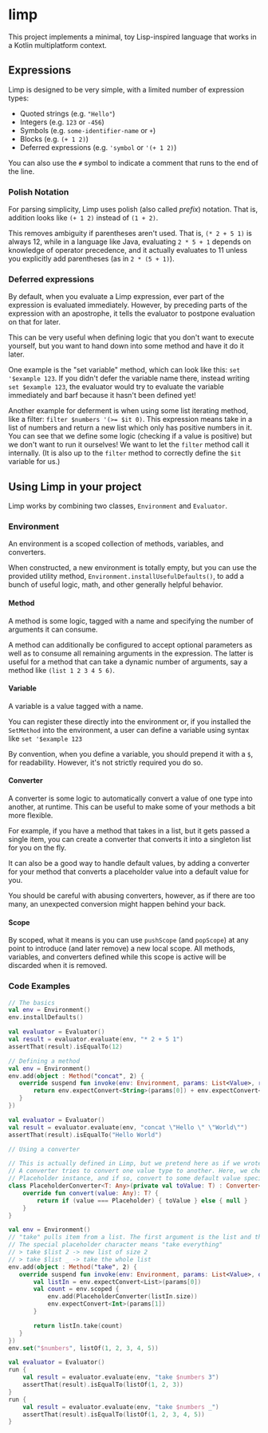 # limp 

This project implements a minimal, toy Lisp-inspired language that works in a Kotlin multiplatform context.

## Expressions

Limp is designed to be very simple, with a limited number of expression types:

- Quoted strings (e.g. `"Hello"`)
- Integers (e.g. `123` or `-456`)
- Symbols (e.g. `some-identifier-name` or `+`)
- Blocks (e.g. `(+ 1 2)`)
- Deferred expressions (e.g. `'symbol` or `'(+ 1 2)`)

You can also use the `#` symbol to indicate a comment that runs to the end of the line.

### Polish Notation

For parsing simplicity, Limp uses polish (also called *prefix*) notation. That is, addition looks like `(+ 1 2)` instead
of `(1 + 2)`.

This removes ambiguity if parentheses aren't used. That is, `(* 2 + 5 1)` is always 12, while in a language like Java,
evaluating `2 * 5 + 1` depends on knowledge of operator precedence, and it actually evaluates to 11 unless you
explicitly add parentheses (as in `2 * (5 + 1)`).

### Deferred expressions

By default, when you evaluate a Limp expression, ever part of the expression is evaluated immediately. However, by
preceding parts of the expression with an apostrophe, it tells the evaluator to postpone evaluation on that for later.

This can be very useful when defining logic that you don't want to execute yourself, but you want to hand down into some
method and have it do it later.

One example is the "set variable" method, which can look like this: `set '$example 123`. If you didn't defer the
variable name there, instead writing `set $example 123`, the evaluator would try to evaluate the variable immediately
and barf because it hasn't been defined yet!

Another example for deferment is when using some list iterating method, like a filter: `filter $numbers '(>= $it 0)`.
This expression means take in a list of numbers and return a new list which only has positive numbers in it. You can see
that we define some logic (checking if a value is positive) but we don't want to run it ourselves! We want to let the
`filter` method call it internally. (It is also up to the `filter` method to correctly define the `$it` variable for
us.)

## Using Limp in your project

Limp works by combining two classes, `Environment` and `Evaluator`.

### Environment

An environment is a scoped collection of methods, variables, and converters.

When constructed, a new environment is totally empty, but you can use the provided utility method,
`Environment.installUsefulDefaults()`, to add a bunch of useful logic, math, and other generally helpful behavior. 

#### Method

A method is some logic, tagged with a name and specifying the number of arguments it can consume.

A method can additionally be configured to accept optional parameters as well as to consume all remaining arguments in
the expression. The latter is useful for a method that can take a dynamic number of arguments, say a method like
`(list 1 2 3 4 5 6)`.

#### Variable

A variable is a value tagged with a name.

You can register these directly into the environment or, if you installed the `SetMethod` into the environment, a user
can define a variable using syntax like `set '$example 123`

By convention, when you define a variable, you should prepend it with a `$`, for readability. However, it's not strictly
required you do so.

#### Converter

A converter is some logic to automatically convert a value of one type into another, at runtime. This can be useful to
make some of your methods a bit more flexible.

For example, if you have a method that takes in a list, but it gets passed a single item, you can create a converter
that converts it into a singleton list for you on the fly.

It can also be a good way to handle default values, by adding a converter for your method that converts a placeholder
value into a default value for you.

You should be careful with abusing converters, however, as if there are too many, an unexpected conversion might happen
behind your back.

#### Scope

By scoped, what it means is you can use `pushScope` (and `popScope`) at any point to introduce (and later remove) a new
local scope. All methods, variables, and converters defined while this scope is active will be discarded when it is
removed.

### Code Examples

```kotlin
// The basics
val env = Environment()
env.installDefaults()

val evaluator = Evaluator()
val result = evaluator.evaluate(env, "* 2 + 5 1")
assertThat(result).isEqualTo(12)
```

```kotlin
// Defining a method
val env = Environment()
env.add(object : Method("concat", 2) {
   override suspend fun invoke(env: Environment, params: List<Value>, rest: List<Value>): Value {
       return env.expectConvert<String>(params[0]) + env.expectConvert<String>(params[1])
   }
})

val evaluator = Evaluator()
val result = evaluator.evaluate(env, "concat \"Hello \" \"World\"")
assertThat(result).isEqualTo("Hello World")
```

```kotlin
// Using a converter

// This is actually defined in Limp, but we pretend here as if we wrote it from scratch.
// A converter tries to convert one value type to another. Here, we check if that value is a special
// Placeholder instance, and if so, convert to some default value specified in the constructor.
class PlaceholderConverter<T: Any>(private val toValue: T) : Converter<T>(toValue::class) {
    override fun convert(value: Any): T? {
        return if (value === Placeholder) { toValue } else { null }
    }
}

val env = Environment()
// "take" pulls item from a list. The first argument is the list and the second argument is a count.
// The special placeholder character means "take everything"
// > take $list 2 -> new list of size 2
// > take $list _ -> take the whole list
env.add(object : Method("take", 2) {
   override suspend fun invoke(env: Environment, params: List<Value>, optionals: Map<String, Value>, rest: List<Value>): Value {
       val listIn = env.expectConvert<List>(params[0])
       val count = env.scoped {
           env.add(PlaceholderConverter(listIn.size))
           env.expectConvert<Int>(params[1])
       }

       return listIn.take(count)
   }
})
env.set("$numbers", listOf(1, 2, 3, 4, 5))

val evaluator = Evaluator()
run {
    val result = evaluator.evaluate(env, "take $numbers 3")
    assertThat(result).isEqualTo(listOf(1, 2, 3))
}
run {
    val result = evaluator.evaluate(env, "take $numbers _")
    assertThat(result).isEqualTo(listOf(1, 2, 3, 4, 5))
}
```
